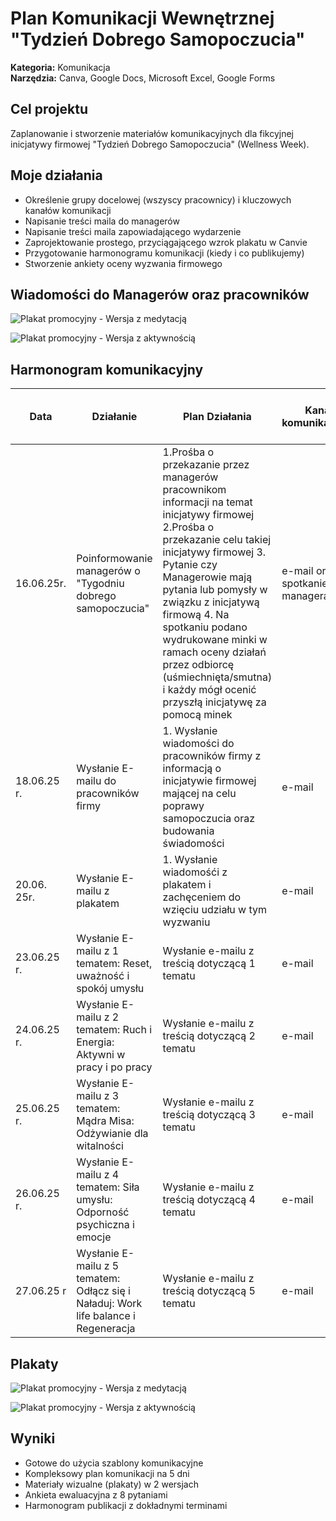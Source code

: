 # Plan Komunikacji Wewnętrznej "Tydzień Dobrego Samopoczucia"

**Kategoria:** Komunikacja   
**Narzędzia:** Canva, Google Docs, Microsoft Excel, Google Forms

## Cel projektu

Zaplanowanie i stworzenie materiałów komunikacyjnych dla fikcyjnej inicjatywy firmowej "Tydzień Dobrego Samopoczucia" (Wellness Week).

## Moje działania

- Określenie grupy docelowej (wszyscy pracownicy) i kluczowych kanałów komunikacji
- Napisanie treści maila do managerów
- Napisanie treści maila zapowiadającego wydarzenie
- Zaprojektowanie prostego, przyciągającego wzrok plakatu w Canvie
- Przygotowanie harmonogramu komunikacji (kiedy i co publikujemy)
- Stworzenie ankiety oceny wyzwania firmowego

## Wiadomości do Managerów oraz pracowników 
![Plakat promocyjny - Wersja z medytacją](Emaile.png)

![Plakat promocyjny - Wersja z aktywnością](Emaile.png)


## Harmonogram komunikacyjny

| Data | Działanie | Plan Działania | Kanał komunikacyjny | Odbiorca | Ocena Działań przez odbiorcę |
| --- | --- | --- | --- | --- | --- |
| 16.06.25r. | Poinformowanie managerów o "Tygodniu dobrego samopoczucia" | 1.Prośba o przekazanie przez managerów pracownikom informacji na temat inicjatywy firmowej 2.Prośba o przekazanie celu takiej inicjatywy firmowej 3. Pytanie czy Managerowie mają pytania lub pomysły w związku z inicjatywą firmową 4. Na spotkaniu podano wydrukowane minki w ramach oceny działań przez odbiorcę (uśmiechnięta/smutna) i każdy mógł ocenić przyszłą inicjatywę za pomocą minek | e-mail oraz spotkanie z managerami | Managerowie |  |
| 18.06.25 r. | Wysłanie E-mailu do pracowników firmy | 1. Wysłanie wiadomości do pracowników firmy z informacją o inicjatywie firmowej mającej na celu poprawy samopoczucia oraz budowania świadomości | e-mail | Pracownicy |  |
| 20.06. 25r. | Wysłanie E-mailu z plakatem | 1. Wysłanie wiadomośći z plakatem i zachęceniem do wzięciu udziału w tym wyzwaniu | e-mail | Pracownicy |  |
| 23.06.25 r. | Wysłanie E-mailu z 1 tematem: Reset, uważność i spokój umysłu | Wysłanie e-mailu z treścią dotyczącą 1 tematu | e-mail | Pracownicy |  |
| 24.06.25 r. | Wysłanie E-mailu z 2 tematem: Ruch i Energia: Aktywni w pracy i po pracy | Wysłanie e-mailu z treścią dotyczącą 2 tematu | e-mail | Pracownicy |  |
| 25.06.25 r. | Wysłanie E-mailu z 3 tematem: Mądra Misa: Odżywianie dla witalności | Wysłanie e-mailu z treścią dotyczącą 3 tematu | e-mail | Pracownicy |  |
| 26.06.25 r. | Wysłanie E-mailu z 4 tematem: Siła umysłu: Odporność psychiczna i emocje | Wysłanie e-mailu z treścią dotyczącą 4 tematu | e-mail | Pracownicy |  |
| 27.06.25 r | Wysłanie E-mailu z 5 tematem: Odłącz się i Naładuj: Work life balance i Regeneracja | Wysłanie e-mailu z treścią dotyczącą 5 tematu | e-mail | Pracownicy |  |


## Plakaty
![Plakat promocyjny - Wersja z medytacją](wellness_week_1.png)

![Plakat promocyjny - Wersja z aktywnością](wellness_week_2.png)



## Wyniki

- Gotowe do użycia szablony komunikacyjne
- Kompleksowy plan komunikacji na 5 dni
- Materiały wizualne (plakaty) w 2 wersjach
- Ankieta ewaluacyjna z 8 pytaniami
- Harmonogram publikacji z dokładnymi terminami